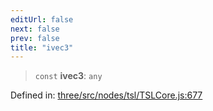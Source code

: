 ```yaml
---
editUrl: false
next: false
prev: false
title: "ivec3"
---
```


> `const` **ivec3**: `any`

Defined in: [three/src/nodes/tsl/TSLCore.js:677](https://github.com/DefinitelyMaybe/three-i18n/blob/fa57b79433d1c349ffb23a78727299c8d4190136/three/src/nodes/tsl/TSLCore.js#L677)

